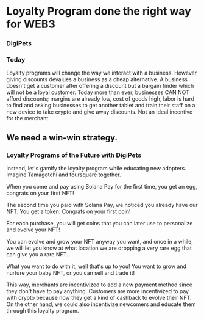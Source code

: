 # Loyalty Program done the right way for WEB3
### DigiPets

### Today 
Loyalty programs will change the way we interact with a business. 
However, giving discounts devalues a business as a cheap alternative. 
A business doesn't get a customer after offering a discount but a bargain finder which will not be a loyal customer. 
Today more than ever, businesses CAN NOT afford discounts; margins are already low, cost of goods high, labor is hard to find
and asking businesses to get another tablet and train their staff on a new device to take crypto and give away discounts. 
Not an ideal incentive for the merchant. 
## We need a win-win strategy. 

### Loyalty Programs of the Future with DigiPets
Instead, let's gamify the loyalty program while educating new adopters. 
Imagine Tamagotchi and foursquare together.

When you come and pay using Solana Pay for the first time, you get an egg, congrats on your first NFT! 

The second time you paid with Solana Pay, we noticed you already have our NFT. You get a token. Congrats on your first coin! 

For each purchase, you will get coins that you can later use to personalize and evolve your NFT!

You can evolve and grow your NFT anyway you want, and once in a while, we will let you know at what location we are dropping a very rare egg that can give you a rare NFT.

What you want to do with it, well that's up to you! You want to grow and nurture your baby NFT, or you can sell and trade it!

This way, merchants are incentivized to add a new payment method since they don't have to pay anything. Customers are more incentivized to pay with crypto because now they get a kind of cashback to evolve their NFT.
On the other hand, we could also incentivize newcomers and educate them through this loyalty program.



